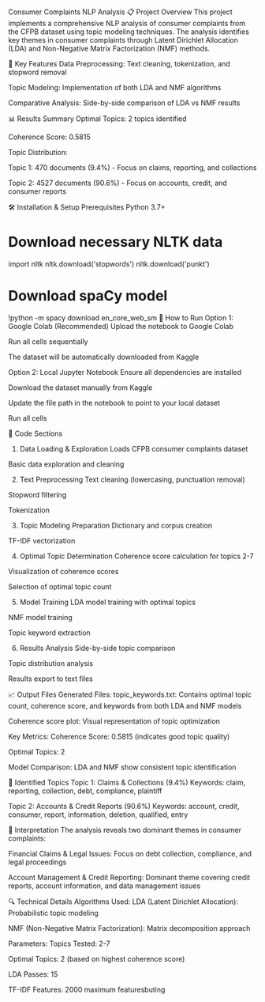 Consumer Complaints NLP Analysis
📋 Project Overview
This project implements a comprehensive NLP analysis of consumer complaints from the CFPB dataset using topic modeling techniques. The analysis identifies key themes in consumer complaints through Latent Dirichlet Allocation (LDA) and Non-Negative Matrix Factorization (NMF) methods.

🎯 Key Features
Data Preprocessing: Text cleaning, tokenization, and stopword removal

Topic Modeling: Implementation of both LDA and NMF algorithms

Comparative Analysis: Side-by-side comparison of LDA vs NMF results

📊 Results Summary
Optimal Topics: 2 topics identified

Coherence Score: 0.5815

Topic Distribution:

Topic 1: 470 documents (9.4%) - Focus on claims, reporting, and collections

Topic 2: 4527 documents (90.6%) - Focus on accounts, credit, and consumer reports

🛠️ Installation & Setup
Prerequisites
Python 3.7+



# Download necessary NLTK data
import nltk
nltk.download('stopwords')
nltk.download('punkt')

# Download spaCy model
!python -m spacy download en_core_web_sm
🚀 How to Run
Option 1: Google Colab (Recommended)
Upload the notebook to Google Colab

Run all cells sequentially

The dataset will be automatically downloaded from Kaggle

Option 2: Local Jupyter Notebook
Ensure all dependencies are installed

Download the dataset manually from Kaggle

Update the file path in the notebook to point to your local dataset

Run all cells

🔧 Code Sections
1. Data Loading & Exploration
Loads CFPB consumer complaints dataset

Basic data exploration and cleaning

2. Text Preprocessing
Text cleaning (lowercasing, punctuation removal)

Stopword filtering

Tokenization

3. Topic Modeling Preparation
Dictionary and corpus creation

TF-IDF vectorization

4. Optimal Topic Determination
Coherence score calculation for topics 2-7

Visualization of coherence scores

Selection of optimal topic count

5. Model Training
LDA model training with optimal topics

NMF model training

Topic keyword extraction

6. Results Analysis
Side-by-side topic comparison

Topic distribution analysis

Results export to text files

📈 Output Files
Generated Files:
topic_keywords.txt: Contains optimal topic count, coherence score, and keywords from both LDA and NMF models

Coherence score plot: Visual representation of topic optimization

Key Metrics:
Coherence Score: 0.5815 (indicates good topic quality)

Optimal Topics: 2

Model Comparison: LDA and NMF show consistent topic identification

🎪 Identified Topics
Topic 1: Claims & Collections (9.4%)
Keywords: claim, reporting, collection, debt, compliance, plaintiff

Topic 2: Accounts & Credit Reports (90.6%)
Keywords: account, credit, consumer, report, information, deletion, qualified, entry

📝 Interpretation
The analysis reveals two dominant themes in consumer complaints:

Financial Claims & Legal Issues: Focus on debt collection, compliance, and legal proceedings

Account Management & Credit Reporting: Dominant theme covering credit reports, account information, and data management issues

🔍 Technical Details
Algorithms Used:
LDA (Latent Dirichlet Allocation): Probabilistic topic modeling

NMF (Non-Negative Matrix Factorization): Matrix decomposition approach


Parameters:
Topics Tested: 2-7

Optimal Topics: 2 (based on highest coherence score)

LDA Passes: 15

TF-IDF Features: 2000 maximum featuresbuting

